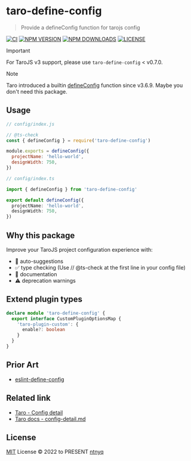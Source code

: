 # taro-define-config

> Provide a defineConfig function for tarojs config

[![CI](https://github.com/ntnyq/taro-define-config/workflows/CI/badge.svg)](https://github.com/ntnyq/taro-define-config/actions)
[![NPM VERSION](https://img.shields.io/npm/v/taro-define-config.svg)](https://www.npmjs.com/package/taro-define-config)
[![NPM DOWNLOADS](https://img.shields.io/npm/dy/taro-define-config.svg)](https://www.npmjs.com/package/taro-define-config)
[![LICENSE](https://img.shields.io/github/license/ntnyq/taro-define-config.svg)](https://github.com/ntnyq/taro-define-config/blob/main/LICENSE)

> [!IMPORTANT]
> For TaroJS v3 support, please use `taro-define-config` < v0.7.0.

> [!NOTE]  
> Taro introduced a builtin [defineConfig](https://docs.taro.zone/docs/config/#defineconfig-%E8%BE%85%E5%8A%A9%E5%87%BD%E6%95%B0) function since v3.6.9. Maybe you don't need this package.

## Usage

```js
// config/index.js

// @ts-check
const { defineConfig } = require('taro-define-config')

module.exports = defineConfig({
  projectName: 'hello-world',
  designWidth: 750,
})
```

```ts
// config/index.ts

import { defineConfig } from 'taro-define-config'

export default defineConfig({
  projectName: 'hello-world',
  designWidth: 750,
})
```

## Why this package

Improve your TaroJS project configuration experience with:

- 🤖 auto-suggestions
- ✅ type checking (Use // @ts-check at the first line in your config file)
- 📖 documentation
- ⚠️ deprecation warnings

## Extend plugin types

```ts
declare module 'taro-define-config' {
  export interface CustomPluginOptionsMap {
    'taro-plugin-custom': {
      enable?: boolean
    }
  }
}
```

## Prior Art

- [eslint-define-config](https://github.com/Shinigami92/eslint-define-config)

## Related link

- [Taro - Config detail](https://nervjs.github.io/taro-docs/docs/config-detail)
- [Taro docs - config-detail.md](https://github.com/NervJS/taro-docs/commits/master/docs/config-detail.md)

## License

[MIT](./LICENSE) License © 2022 to PRESENT [ntnyq](https://github.com/ntnyq)
